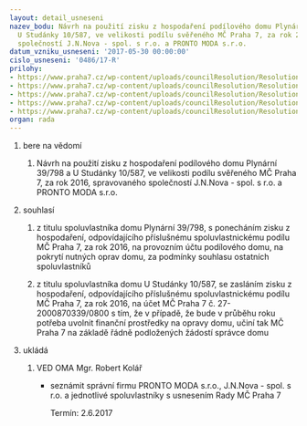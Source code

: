```yaml
---
layout: detail_usneseni
nazev_bodu: Návrh na použití zisku z hospodaření podílového domu Plynární 39/798 a
  U Studánky 10/587, ve velikosti podílu svěřeného MČ Praha 7, za rok 2016, spravovaného
  společností J.N.Nova - spol. s r.o. a PRONTO MODA s.r.o.
datum_vzniku_usneseni: '2017-05-30 00:00:00'
cislo_usneseni: '0486/17-R'
prilohy:
- https://www.praha7.cz/wp-content/uploads/councilResolution/Resolutions/28638/export/01_vys798PD2016~206615.docx
- https://www.praha7.cz/wp-content/uploads/councilResolution/Resolutions/28638/export/02_vys798PD2016~206614.pdf
- https://www.praha7.cz/wp-content/uploads/councilResolution/Resolutions/28638/export/03_vys798PD2016~206613.pdf
- https://www.praha7.cz/wp-content/uploads/councilResolution/Resolutions/28638/export/04_vys798PD2016~206612.pdf
- https://www.praha7.cz/wp-content/uploads/councilResolution/Resolutions/28638/export/export~296015.pdf
organ: rada
---
```

<ol id="urzList" class="urzList_view"><li id="" class="urzClass1"><span name="1">bere na vědomí</span><ol class="urzOlClass"><li style="text-align: left;" id="" class="urzClass2"><span><p>Návrh na použití zisku z hospodaření podílového domu Plynární 39/798 a U Studánky 10/587, ve velikosti podílu svěřeného MČ Praha 7, za rok 2016, spravovaného společností J.N.Nova - spol. s r.o. a PRONTO MODA s.r.o.</p></span></li></ol></li><li id="" class="urzClass1"><span name="26">souhlasí</span><ol id="" class="urzOlClass"><li style="text-align: left;" id="" class="urzClass2"><span><p>z titulu spoluvlastníka domu Plynární 39/798, s ponecháním zisku z hospodaření, odpovídajícího příslušnému spoluvlastnickému podílu MČ Praha 7, za rok 2016, na provozním účtu podílového domu, na pokrytí nutných oprav domu, za podmínky souhlasu ostatních spoluvlastníků</p></span></li><li style="text-align: left;" id="" class="urzClass2"><span><p>z titulu spoluvlastníka domu U Studánky 10/587, se zasláním zisku z hospodaření, odpovídajícího příslušnému spoluvlastnickému podílu MČ Praha 7, za rok 2016, na účet MČ Praha 7 č. 27-2000870339/0800 s tím, že v případě, že bude v průběhu roku potřeba uvolnit finanční prostředky na opravy domu, učiní tak MČ Praha 7 na základě řádně podložených žádostí správce domu<br></p></span></li></ol></li><li class="urzClass1" id="urzUkoly"><span name="1">ukládá</span><ol class="urzOlClass"><li class="urzClass2"><span><p>VED OMA Mgr. Robert Kolář</p></span><ul class="urzUlClass"><li class="urzClass3"><span><p>seznámit správní firmu PRONTO MODA s.r.o., J.N.Nova - spol. s r.o. a jednotlivé spoluvlastníky s usnesením Rady MČ Praha 7</p></span><span class="urzUkolTermin">  Termín:&nbsp;2.6.2017</span></li></ul></li></ol></li></ol>